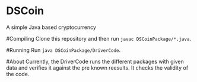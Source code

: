 # DSCoin
A simple Java based cryptocurrency

#Compiling
Clone this repository and then run `javac DSCoinPackage/*.java`.

#Running
Run `java DSCoinPackage/DriverCode`.

#About
Currently, the DriverCode runs the different packages with given data and verifies it against the pre known reesults. It checks the validity of the code.
